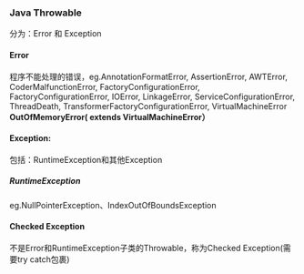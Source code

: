 ### Java Throwable

分为：Error 和 Exception

#### Error

程序不能处理的错误，eg.AnnotationFormatError, AssertionError, AWTError, CoderMalfunctionError, 
FactoryConfigurationError, FactoryConfigurationError, IOError, LinkageError, ServiceConfigurationError,
 ThreadDeath, TransformerFactoryConfigurationError, VirtualMachineError
**OutOfMemoryError( extends VirtualMachineError）**

#### Exception:

包括：RuntimeException和其他Exception

##### RuntimeException

eg.NullPointerException、IndexOutOfBoundsException

#### Checked Exception

不是Error和RuntimeException子类的Throwable，称为Checked Exception(需要try catch包裹)